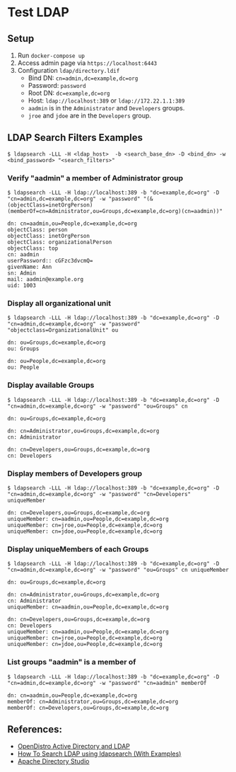 # Test LDAP

## Setup

1. Run `docker-compose up`
2. Access admin page via `https://localhost:6443`
3. Configuration `ldap/directory.ldif`
    - Bind DN: `cn=admin,dc=example,dc=org`
    - Password: `password`
    - Root DN: `dc=example,dc=org`
    - Host: `ldap://localhost:389` or `ldap://172.22.1.1:389`
    - `aadmin` is in the `Administrator` and `Developers` groups.
    - `jroe` and `jdoe` are in the `Developers` group.

## LDAP Search Filters Examples

``` console
$ ldapsearch -LLL -H <ldap_host>  -b <search_base_dn> -D <bind_dn> -w <bind_password> "<search_filters>"
```

### Verify "aadmin" a member of Administrator group

```console
$ ldapsearch -LLL -H ldap://localhost:389 -b "dc=example,dc=org" -D "cn=admin,dc=example,dc=org" -w "password" "(&(objectClass=inetOrgPerson)(memberOf=cn=Administrator,ou=Groups,dc=example,dc=org)(cn=aadmin))"

dn: cn=aadmin,ou=People,dc=example,dc=org
objectClass: person
objectClass: inetOrgPerson
objectClass: organizationalPerson
objectClass: top
cn: aadmin
userPassword:: cGFzc3dvcmQ=
givenName: Ann
sn: Admin
mail: aadmin@example.org
uid: 1003
```

### Display all organizational unit

```console
$ ldapsearch -LLL -H ldap://localhost:389 -b "dc=example,dc=org" -D "cn=admin,dc=example,dc=org" -w "password" "objectclass=OrganizationalUnit" ou

dn: ou=Groups,dc=example,dc=org
ou: Groups

dn: ou=People,dc=example,dc=org
ou: People
```

### Display available Groups

```console
$ ldapsearch -LLL -H ldap://localhost:389 -b "dc=example,dc=org" -D "cn=admin,dc=example,dc=org" -w "password" "ou=Groups" cn

dn: ou=Groups,dc=example,dc=org

dn: cn=Administrator,ou=Groups,dc=example,dc=org
cn: Administrator

dn: cn=Developers,ou=Groups,dc=example,dc=org
cn: Developers
```

### Display members of Developers group

```console
$ ldapsearch -LLL -H ldap://localhost:389 -b "dc=example,dc=org" -D "cn=admin,dc=example,dc=org" -w "password" "cn=Developers" uniqueMember

dn: cn=Developers,ou=Groups,dc=example,dc=org
uniqueMember: cn=aadmin,ou=People,dc=example,dc=org
uniqueMember: cn=jroe,ou=People,dc=example,dc=org
uniqueMember: cn=jdoe,ou=People,dc=example,dc=org
```

### Display uniqueMembers of each Groups

```console
$ ldapsearch -LLL -H ldap://localhost:389 -b "dc=example,dc=org" -D "cn=admin,dc=example,dc=org" -w "password" "ou=Groups" cn uniqueMember

dn: ou=Groups,dc=example,dc=org

dn: cn=Administrator,ou=Groups,dc=example,dc=org
cn: Administrator
uniqueMember: cn=aadmin,ou=People,dc=example,dc=org

dn: cn=Developers,ou=Groups,dc=example,dc=org
cn: Developers
uniqueMember: cn=aadmin,ou=People,dc=example,dc=org
uniqueMember: cn=jroe,ou=People,dc=example,dc=org
uniqueMember: cn=jdoe,ou=People,dc=example,dc=org
```

### List groups "aadmin" is a member of

```console
$ ldapsearch -LLL -H ldap://localhost:389 -b "dc=example,dc=org" -D "cn=admin,dc=example,dc=org" -w "password" "cn=aadmin" memberOf

dn: cn=aadmin,ou=People,dc=example,dc=org
memberOf: cn=Administrator,ou=Groups,dc=example,dc=org
memberOf: cn=Developers,ou=Groups,dc=example,dc=org
```

## References:
- [OpenDistro Active Directory and LDAP](https://opendistro.github.io/for-elasticsearch-docs/docs/security/configuration/ldap/#docker-example)
- [How To Search LDAP using ldapsearch (With Examples)](https://devconnected.com/how-to-search-ldap-using-ldapsearch-examples/)
- [Apache Directory Studio](https://directory.apache.org/studio/)
